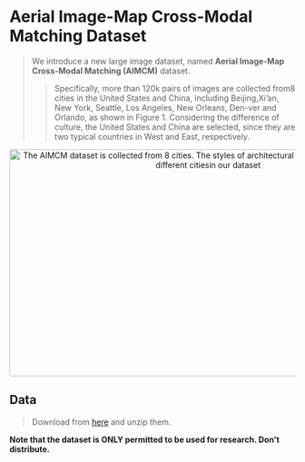 # Aerial Image-Map Cross-Modal Matching Dataset



>We  introduce a new large image dataset, named **Aerial Image-Map Cross-Modal Matching (AIMCM)** dataset. 
>> Specifically,  more  than  120k pairs  of images  are collected  from8 cities in the United States and China, including Beijing,Xi’an, New York, Seattle, Los Angeles, New Orleans, Den-ver and Orlando, as shown in Figure 1. Considering the difference of culture, the United States and China are selected, since they are two typical countries in West and East, respectively.


<div  align="center">    

 <img src="https://github.com/CSLab113/City-8-Dataset/blob/master/Images/dataset_shown.png" width = "700" height = "400" alt="The AIMCM dataset is collected from 8 cities. The styles of architectural and scene change greatly in different citiesin our dataset" align=center />
 </div>

## Data

>Download from  [here](https://mailnwpueducn-my.sharepoint.com/:f:/g/personal/xcmeng_mail_nwpu_edu_cn/ErX8Gs9NNs5Bk5xm0tmdkIwB8wnwUqg9_lkLjkm2LsAvHA?e=rumXMw) and unzip them.


**Note that the dataset is ONLY permitted to be used for research. Don't distribute.**
